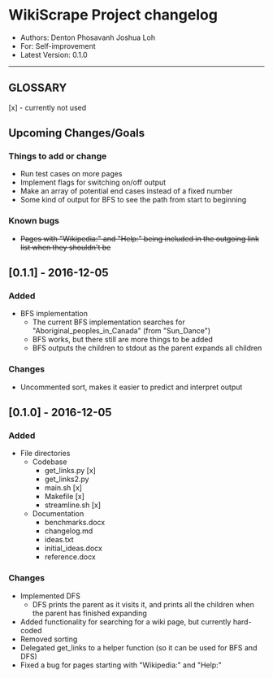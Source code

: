 # WikiScrape Project changelog
- Authors: Denton Phosavanh Joshua Loh
- For: Self-improvement
- Latest Version: 0.1.0
---
## GLOSSARY
[x] - currently not used

## Upcoming Changes/Goals

### Things to add or change
- Run test cases on more pages
- Implement flags for switching on/off output
- Make an array of potential end cases instead of a fixed number
- Some kind of output for BFS to see the path from start to beginning

### Known bugs
- ~~Pages with "Wikipedia:" and "Help:" being included in the outgoing link list when they shouldn't be~~	

## [0.1.1] - 2016-12-05
### Added
- BFS implementation
	- The current BFS implementation searches for "Aboriginal_peoples_in_Canada" (from "Sun_Dance")
	- BFS works, but there still are more things to be added
	- BFS outputs the children to stdout as the parent expands all children

### Changes
- Uncommented sort, makes it easier to predict and interpret output

## [0.1.0] - 2016-12-05
### Added
- File directories
	- Codebase
		- get_links.py [x]
		- get_links2.py
		- main.sh [x]
		- Makefile [x]
		- streamline.sh [x]
	- Documentation
		- benchmarks.docx
		- changelog.md
		- ideas.txt
		- initial_ideas.docx
		- reference.docx

### Changes
- Implemented DFS
	- DFS prints the parent as it visits it, and prints all the children when the parent has finished expanding
- Added functionality for searching for a wiki page, but currently hard-coded
- Removed sorting
- Delegated get_links to a helper function (so it can be used for BFS and DFS)
- Fixed a bug for pages starting with "Wikipedia:" and "Help:"
